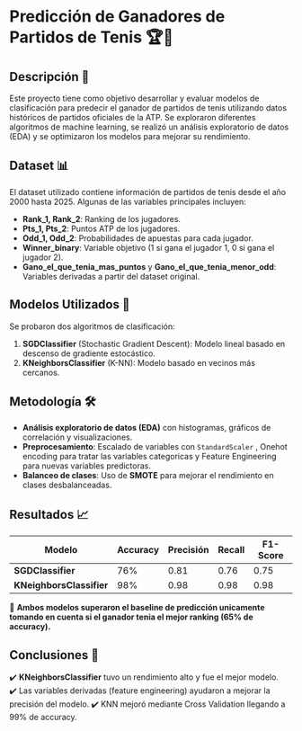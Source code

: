 # Predicción de Ganadores de Partidos de Tenis 🏆🎾  

## Descripción 📖  
Este proyecto tiene como objetivo desarrollar y evaluar modelos de clasificación para predecir el ganador de partidos de tenis utilizando datos históricos de partidos oficiales de la ATP. Se exploraron diferentes algoritmos de machine learning, se realizó un análisis exploratorio de datos (EDA) y se optimizaron los modelos para mejorar su rendimiento.  

## Dataset 📊  
El dataset utilizado contiene información de partidos de tenis desde el año 2000 hasta 2025. Algunas de las variables principales incluyen:  

- **Rank_1, Rank_2**: Ranking de los jugadores.  
- **Pts_1, Pts_2**: Puntos ATP de los jugadores.  
- **Odd_1, Odd_2**: Probabilidades de apuestas para cada jugador.  
- **Winner_binary**: Variable objetivo (1 si gana el jugador 1, 0 si gana el jugador 2).  
- **Gano_el_que_tenia_mas_puntos** y **Gano_el_que_tenia_menor_odd**: Variables derivadas a partir del dataset original.  

## Modelos Utilizados 🤖  
Se probaron dos algoritmos de clasificación:  

1. **SGDClassifier** (Stochastic Gradient Descent): Modelo lineal basado en descenso de gradiente estocástico.  
2. **KNeighborsClassifier** (K-NN): Modelo basado en vecinos más cercanos.  

## Metodología 🛠️  
- **Análisis exploratorio de datos (EDA)** con histogramas, gráficos de correlación y visualizaciones.  
- **Preprocesamiento**: Escalado de variables con `StandardScaler` , Onehot encoding para tratar las variables categoricas y Feature Engineering para nuevas variables predictoras.  
- **Balanceo de clases**: Uso de **SMOTE** para mejorar el rendimiento en clases desbalanceadas.    

## Resultados 📈  
| Modelo               | Accuracy | Precisión | Recall | F1-Score |  
|----------------------|---------|-----------|--------|----------|  
| **SGDClassifier**    | 76%     | 0.81      | 0.76   | 0.75     |  
| **KNeighborsClassifier** | 98% | 0.98      | 0.98   | 0.98     |  

📌 **Ambos modelos superaron el baseline de predicción unicamente tomando en cuenta si el ganador tenia el mejor ranking (65% de accuracy).**  

## Conclusiones 🏁   
✔️ **KNeighborsClassifier** tuvo un rendimiento alto y fue el mejor modelo.  
✔️ Las variables derivadas (feature engineering) ayudaron a mejorar la precisión del modelo.
✔️ KNN mejoró mediante Cross Validation llegando a 99% de accuracy.

